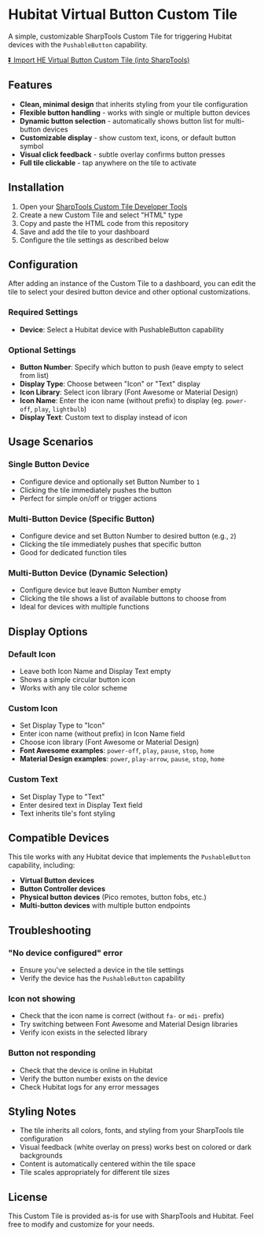 # Hubitat Virtual Button Custom Tile

A simple, customizable SharpTools Custom Tile for triggering Hubitat devices with the `PushableButton` capability.

[⏬ Import HE Virtual Button Custom Tile (into SharpTools)](https://sharptools.io/developer/custom-tiles/import/?url=https%3A%2F%2Fraw.githubusercontent.com%2Fjoshualyon%2Fcustom-tile-demos%2Frefs%2Fheads%2Fmain%2Fhe-virtual-button%2FheVirtualButton.html)

## Features

- **Clean, minimal design** that inherits styling from your tile configuration
- **Flexible button handling** - works with single or multiple button devices
- **Dynamic button selection** - automatically shows button list for multi-button devices
- **Customizable display** - show custom text, icons, or default button symbol
- **Visual click feedback** - subtle overlay confirms button presses
- **Full tile clickable** - tap anywhere on the tile to activate

## Installation

1. Open your [SharpTools Custom Tile Developer Tools](https://sharptools.io/developer/custom-tiles/)
2. Create a new Custom Tile and select "HTML" type
3. Copy and paste the HTML code from this repository
4. Save and add the tile to your dashboard
5. Configure the tile settings as described below

## Configuration
After adding an instance of the Custom Tile to a dashboard, you can edit the tile to select your desired button device and other optional customizations. 

### Required Settings

* **Device**: Select a Hubitat device with PushableButton capability

### Optional Settings

- **Button Number**: Specify which button to push (leave empty to select from list)
- **Display Type**: Choose between "Icon" or "Text" display
- **Icon Library**: Select icon library (Font Awesome or Material Design)
- **Icon Name**: Enter the icon name (without prefix) to display (eg. `power-off`, `play`, `lightbulb`)
- **Display Text**: Custom text to display instead of icon 

## Usage Scenarios

### Single Button Device
- Configure device and optionally set Button Number to `1`
- Clicking the tile immediately pushes the button
- Perfect for simple on/off or trigger actions

### Multi-Button Device (Specific Button)
- Configure device and set Button Number to desired button (e.g., `2`)
- Clicking the tile immediately pushes that specific button
- Good for dedicated function tiles

### Multi-Button Device (Dynamic Selection)
- Configure device but leave Button Number empty
- Clicking the tile shows a list of available buttons to choose from
- Ideal for devices with multiple functions

## Display Options

### Default Icon
- Leave both Icon Name and Display Text empty
- Shows a simple circular button icon
- Works with any tile color scheme

### Custom Icon
- Set Display Type to "Icon"
- Enter icon name (without prefix) in Icon Name field
- Choose icon library (Font Awesome or Material Design)
- **Font Awesome examples**: `power-off`, `play`, `pause`, `stop`, `home`
- **Material Design examples**: `power`, `play-arrow`, `pause`, `stop`, `home`

### Custom Text
- Set Display Type to "Text"
- Enter desired text in Display Text field
- Text inherits tile's font styling

## Compatible Devices

This tile works with any Hubitat device that implements the `PushableButton` capability, including:

- **Virtual Button devices**
- **Button Controller devices**
- **Physical button devices** (Pico remotes, button fobs, etc.)
- **Multi-button devices** with multiple button endpoints

## Troubleshooting

### "No device configured" error
- Ensure you've selected a device in the tile settings
- Verify the device has the `PushableButton` capability

### Icon not showing
- Check that the icon name is correct (without `fa-` or `mdi-` prefix)
- Try switching between Font Awesome and Material Design libraries
- Verify icon exists in the selected library

### Button not responding
- Check that the device is online in Hubitat
- Verify the button number exists on the device
- Check Hubitat logs for any error messages

## Styling Notes

- The tile inherits all colors, fonts, and styling from your SharpTools tile configuration
- Visual feedback (white overlay on press) works best on colored or dark backgrounds
- Content is automatically centered within the tile space
- Tile scales appropriately for different tile sizes

## License

This Custom Tile is provided as-is for use with SharpTools and Hubitat. Feel free to modify and customize for your needs.
